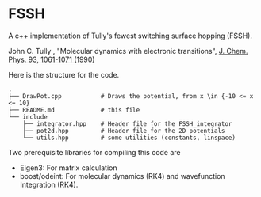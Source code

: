 # FSSH 
A c++ implementation of Tully's fewest switching surface hopping (FSSH).

John C. Tully , "Molecular dynamics with electronic transitions", [J. Chem. Phys. 93, 1061-1071 (1990)](https://doi.org/10.1063/1.459170)

Here is the structure for the code.

```
.
├── DrawPot.cpp           # Draws the potential, from x \in {-10 <= x <= 10}
├── README.md             # this file
└── include
    ├── integrator.hpp    # Header file for the FSSH_integrator
    ├── pot2d.hpp         # Header file for the 2D potentials
    └── utils.hpp         # some utilities (constants, linspace)
```

Two prerequisite libraries for compiling this code are

* Eigen3: For matrix calculation
* boost/odeint: For molecular dynamics (RK4) and wavefunction Integration (RK4).
